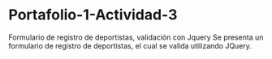 # Portafolio-1-Actividad-3
Formulario de registro de deportistas, validación con Jquery
Se presenta un formulario de registro de deportistas, el cual se valida utilizando JQuery.
